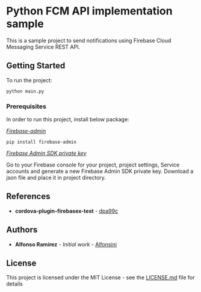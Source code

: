 # Python FCM API implementation sample

This is a sample project to send notifications using Firebase Cloud Messaging Service REST API.

## Getting Started

To run the project:

```
python main.py
```

### Prerequisites

In order to run this project, install below package: 

[*Firebase-admin*](https://github.com/firebase/firebase-admin-python)

```
pip install firebase-admin
```

[*Firebase Admin SDK private key*](https://firebase.google.com/docs/admin/setup)

Go to your Firebase console for your project, project settings, Service accounts and generate a new Firebase Admin SDK private key. 
Download a json file and place it in project directory.

## References

* **cordova-plugin-firebasex-test** - [dpa99c](https://github.com/dpa99c/cordova-plugin-firebasex-test/tree/master/messages)

## Authors

* **Alfonso Ramirez** - *Initial work* - [Alfonsini](https://github.com/alfonsini)

## License

This project is licensed under the MIT License - see the [LICENSE.md](LICENSE.md) file for details

